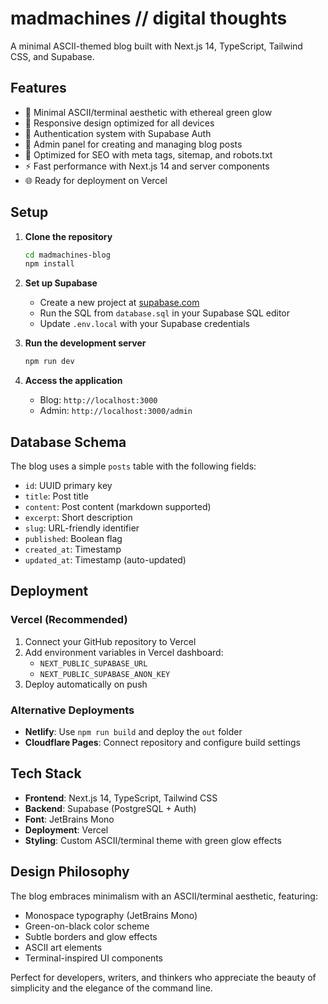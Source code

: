 # madmachines // digital thoughts

A minimal ASCII-themed blog built with Next.js 14, TypeScript, Tailwind CSS, and Supabase.

## Features

- 🎨 Minimal ASCII/terminal aesthetic with ethereal green glow
- 📱 Responsive design optimized for all devices
- 🔐 Authentication system with Supabase Auth
- 📝 Admin panel for creating and managing blog posts
- 🚀 Optimized for SEO with meta tags, sitemap, and robots.txt
- ⚡ Fast performance with Next.js 14 and server components
- 🌐 Ready for deployment on Vercel

## Setup

1. **Clone the repository**
   ```bash
   cd madmachines-blog
   npm install
   ```

2. **Set up Supabase**
   - Create a new project at [supabase.com](https://supabase.com)
   - Run the SQL from `database.sql` in your Supabase SQL editor
   - Update `.env.local` with your Supabase credentials

3. **Run the development server**
   ```bash
   npm run dev
   ```

4. **Access the application**
   - Blog: `http://localhost:3000`
   - Admin: `http://localhost:3000/admin`

## Database Schema

The blog uses a simple `posts` table with the following fields:
- `id`: UUID primary key
- `title`: Post title
- `content`: Post content (markdown supported)
- `excerpt`: Short description
- `slug`: URL-friendly identifier
- `published`: Boolean flag
- `created_at`: Timestamp
- `updated_at`: Timestamp (auto-updated)

## Deployment

### Vercel (Recommended)
1. Connect your GitHub repository to Vercel
2. Add environment variables in Vercel dashboard:
   - `NEXT_PUBLIC_SUPABASE_URL`
   - `NEXT_PUBLIC_SUPABASE_ANON_KEY`
3. Deploy automatically on push

### Alternative Deployments
- **Netlify**: Use `npm run build` and deploy the `out` folder
- **Cloudflare Pages**: Connect repository and configure build settings

## Tech Stack

- **Frontend**: Next.js 14, TypeScript, Tailwind CSS
- **Backend**: Supabase (PostgreSQL + Auth)
- **Font**: JetBrains Mono
- **Deployment**: Vercel
- **Styling**: Custom ASCII/terminal theme with green glow effects

## Design Philosophy

The blog embraces minimalism with an ASCII/terminal aesthetic, featuring:
- Monospace typography (JetBrains Mono)
- Green-on-black color scheme
- Subtle borders and glow effects
- ASCII art elements
- Terminal-inspired UI components

Perfect for developers, writers, and thinkers who appreciate the beauty of simplicity and the elegance of the command line.
